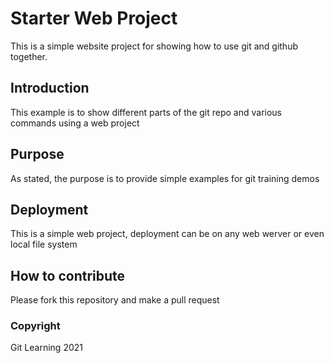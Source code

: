 # Starter Web Project

This is a simple website project for showing how to use git and github together.

## Introduction

This example is to show different parts of the git repo and various commands using a web project

## Purpose

As stated, the purpose is to provide simple examples for git training demos

## Deployment

This is a simple web project, deployment can be on any web werver or even local file system

## How to contribute

Please fork this repository and make a pull request

### Copyright

Git Learning 2021